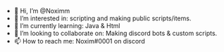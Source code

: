- 👋 Hi, I’m @Noximm
- 👀 I’m interested in: scripting and making public scripts/items.
- 🌱 I’m currently learning: Java & Html
- 💞️ I’m looking to collaborate on: Making discord bots & custom scripts.
- 📫 How to reach me: Noxim#0001 on discord

